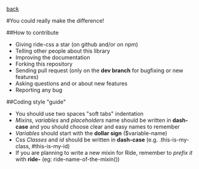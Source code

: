 [back](https://github.com/octod/ride-css/)

#You could really make the difference!

##How to contribute

* Giving ride-css a star (on github and/or on npm)
* Telling other people about this library
* Improving the documentation
* Forking this repository
* Sending pull request (only on the **dev branch** for bugfixing or new features)
* Asking questions and or about new features
* Reporting any bug

##Coding style "guide"

* You should use two spaces "soft tabs" indentation
* *Mixins*, *variables* and *placeholders* name should be written in **dash-case** and you should choose clear and easy names to remember
* *Variables* should start with the **dollar sign** ($variable-name)
* Css *Classes* and *id* should be written in **dash-case** (e.g. .this-is-my-class, #this-is-my-id)
* If you are planning to write a new mixin for Ride, remember to *prefix it* with **ride-** (eg: ride-name-of-the-mixin())
